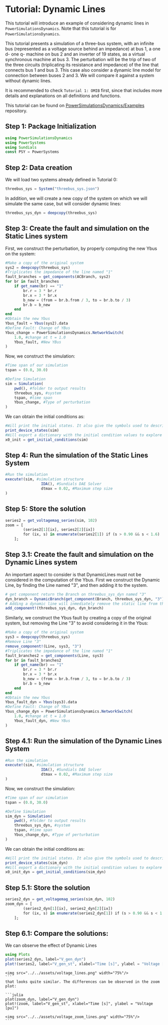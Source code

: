 # Tutorial: Dynamic Lines

This tutorial will introduce an example of considering dynamic lines in `PowerSimulationsDynamics`.
Note that this tutorial is for `PowerSimulationsDynamics`.

This tutorial presents a simulation of a three-bus system, with an infinite bus (represented as a voltage source behind an impedance) at bus 1, a one d- one q- machine on bus 2 and an inverter of 19 states, as a virtual synchronous machine at bus 3. The perturbation will be the trip of two of the three circuits (triplicating its resistance and impedance) of the line that connects bus 1 and bus 3. This case also consider a dynamic line model for connection between buses 2 and 3. We will compare it against a system without dynamic lines.

It is recommended to check `Tutorial 1: OMIB` first, since that includes more details and explanations on all definitions and functions.

This tutorial can be found on [PowerSimulationsDynamics/Examples](https://github.com/NREL-SIIP/SIIPExamples.jl) repository.

## Step 1: Package Initialization

```julia
using PowerSimulationsDynamics
using PowerSystems
using Sundials
const PSY = PowerSystems
```

## Step 2: Data creation

We will load two systems already defined in Tutorial 0:

```julia
threebus_sys = System("threebus_sys.json")
```

In addition, we will create a new copy of the system on which we will simulate the same case, but will consider dynamic lines:
```julia
threebus_sys_dyn = deepcopy(threebus_sys)
```

## Step 3: Create the fault and simulation on the Static Lines system

First, we construct the perturbation, by properly computing the new Ybus on the system:

```julia
#Make a copy of the original system
sys2 = deepcopy(threebus_sys)
#Triplicates the impedance of the line named "1"
fault_branches = get_components(ACBranch, sys2)
for br in fault_branches
    if get_name(br) == "1"
        br.r = 3 * br.r
        br.x = 3 * br.x
        b_new = (from = br.b.from / 3, to = br.b.to / 3)
        br.b = b_new
    end
end
#Obtain the new Ybus
Ybus_fault = Ybus(sys2).data
#Define Fault: Change of YBus
Ybus_change = PowerSimulationsDynamics.NetworkSwitch(
    1.0, #change at t = 1.0
    Ybus_fault, #New YBus
)
```

Now, we construct the simulation:

```julia
#Time span of our simulation
tspan = (0.0, 30.0)

#Define Simulation
sim = Simulation(
    pwd(), #folder to output results
    threebus_sys, #system
    tspan, #time span
    Ybus_change, #Type of perturbation
)
```

We can obtain the initial conditions as:
```julia
#Will print the initial states. It also give the symbols used to describe those states.
print_device_states(sim)
#Will export a dictionary with the initial condition values to explore
x0_init = get_initial_conditions(sim)
```


## Step 4: Run the simulation of the Static Lines System

```julia
#Run the simulation
execute!(sim, #simulation structure
                IDA(), #Sundials DAE Solver
                dtmax = 0.02, #Maximum step size
)
```

## Step 5: Store the solution

```julia
series2 = get_voltagemag_series(sim, 102)
zoom = [
        (series2[1][ix], series2[2][ix])
        for (ix, s) in enumerate(series2[1]) if (s > 0.90 && s < 1.6)
    ];
```


## Step 3.1: Create the fault and simulation on the Dynamic Lines system

An important aspect to consider is that DynamicLines must not be considered in the computation of the Ybus.
First we construct the Dynamic Line, by finding the Line named "3", and then adding it to the system.

```julia
# get component return the Branch on threebus_sys_dyn named "3"
dyn_branch = DynamicBranch(get_component(Branch, threebus_sys_dyn, "3"))
# Adding a dynamic line will inmediately remove the static line from the system.
add_component!(threebus_sys_dyn, dyn_branch)
```

Similarly, we construct the Ybus fault by creating a copy of the original system, but removing the Line "3" to avoid considering it in the Ybus:
```julia
#Make a copy of the original system
sys3 = deepcopy(threebus_sys)
#Remove Line "3"
remove_component!(Line, sys3, "3")
#Triplicates the impedance of the line named "1"
fault_branches2 = get_components(Line, sys3)
for br in fault_branches2
    if get_name(br) == "1"
        br.r = 3 * br.r
        br.x = 3 * br.x
        b_new = (from = br.b.from / 3, to = br.b.to / 3)
        br.b = b_new
    end
end
#Obtain the new Ybus
Ybus_fault_dyn = Ybus(sys3).data
#Define Fault: Change of YBus
Ybus_change_dyn = PowerSimulationsDynamics.NetworkSwitch(
    1.0, #change at t = 1.0
    Ybus_fault_dyn, #New YBus
)
```

## Step 4.1: Run the simulation of the Dynamic Lines System

```julia
#Run the simulation
execute!(sim, #simulation structure
                IDA(), #Sundials DAE Solver
                dtmax = 0.02, #Maximum step size
)
```

Now, we construct the simulation:

```julia
#Time span of our simulation
tspan = (0.0, 30.0)

#Define Simulation
sim_dyn = Simulation(
    pwd(), #folder to output results
    threebus_sys_dyn, #system
    tspan, #time span
    Ybus_change_dyn, #Type of perturbation
)
```

We can obtain the initial conditions as:
```julia
#Will print the initial states. It also give the symbols used to describe those states.
print_device_states(sim_dyn)
#Will export a dictionary with the initial condition values to explore
x0_init_dyn = get_initial_conditions(sim_dyn)
```

## Step 5.1: Store the solution

```julia
series2_dyn = get_voltagemag_series(sim_dyn, 102)
zoom_dyn = [
        (series2_dyn[1][ix], series2_dyn[2][ix])
        for (ix, s) in enumerate(series2_dyn[1]) if (s > 0.90 && s < 1.6)
    ];
```

## Step 6.1: Compare the solutions:

We can observe the effect of Dynamic Lines

```julia
using Plots
plot(series2_dyn, label="V_gen_dyn")
plot!(series2, label="V_gen_st", xlabel="Time [s]", ylabel = "Voltage [pu]")
```

```@raw html
<img src="../../assets/voltage_lines.png" width="75%"/>
``` ⠀
that looks quite similar. The differences can be observed in the zoom plot:

```julia
plot(zoom_dyn, label="V_gen_dyn")
plot!(zoom, label="V_gen_st", xlabel="Time [s]", ylabel = "Voltage [pu]")
```

```@raw html
<img src="../../assets/voltage_zoom_lines.png" width="75%"/>
``` ⠀
